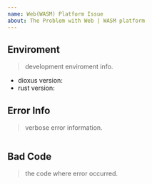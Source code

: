 ```yaml
---
name: Web(WASM) Platform Issue
about: The Problem with Web | WASM platform
---
```


## Enviroment

> development enviroment info.

- dioxus version:
- rust version:

## Error Info

> verbose error information.

```

```

## Bad Code

> the code where error occurred.

```rust

```